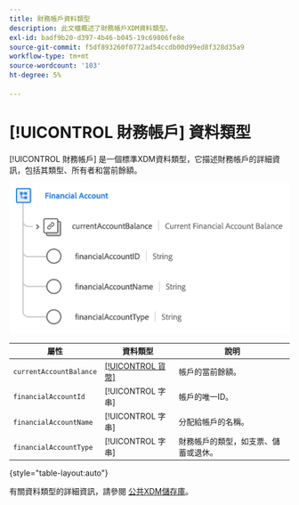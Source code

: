 ```yaml
---
title: 財務帳戶資料類型
description: 此文檔概述了財務帳戶XDM資料類型。
exl-id: badf9b20-d397-4b46-b045-19c69806fe8e
source-git-commit: f5df893260f0772ad54ccdb00d99ed8f328d35a9
workflow-type: tm+mt
source-wordcount: '103'
ht-degree: 5%

---
```


# [!UICONTROL 財務帳戶] 資料類型

[!UICONTROL 財務帳戶] 是一個標準XDM資料類型，它描述財務帳戶的詳細資訊，包括其類型、所有者和當前餘額。

![](../images/data-types/financial-account.png)

| 屬性 | 資料類型 | 說明 |
| --- | --- | --- |
| `currentAccountBalance` | [[!UICONTROL 貨幣]](./currency.md) | 帳戶的當前餘額。 |
| `financialAccountId` | [!UICONTROL 字串] | 帳戶的唯一ID。 |
| `financialAccountName` | [!UICONTROL 字串] | 分配給帳戶的名稱。 |
| `financialAccountType` | [!UICONTROL 字串] | 財務帳戶的類型，如支票、儲蓄或退休。 |

{style="table-layout:auto"}

有關資料類型的詳細資訊，請參閱 [公共XDM儲存庫](https://github.com/adobe/xdm/blob/master/docs/reference/datatypes/financial-account.schema.json)。
